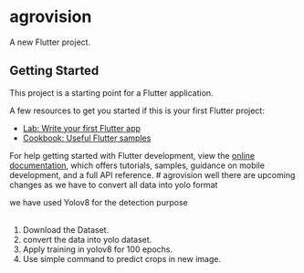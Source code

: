 # agrovision

A new Flutter project.

## Getting Started

This project is a starting point for a Flutter application.

A few resources to get you started if this is your first Flutter project:

- [Lab: Write your first Flutter app](https://docs.flutter.dev/get-started/codelab)
- [Cookbook: Useful Flutter samples](https://docs.flutter.dev/cookbook)

For help getting started with Flutter development, view the
[online documentation](https://docs.flutter.dev/), which offers tutorials,
samples, guidance on mobile development, and a full API reference.
#   a g r o v i s i o n 
 
 
well there are upcoming changes as we have to convert all data into yolo format <br>

we have used Yolov8 for the detection purpose <br>
<br>
1. Download the Dataset. <br>
2. convert the data into yolo dataset. <br>
3. Apply training in yolov8 for 100 epochs. <br>
4. Use simple command to predict crops in new image. <br>
